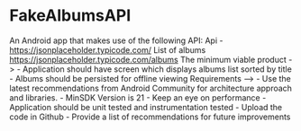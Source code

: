 # FakeAlbumsAPI

An Android app that makes use of the following API: Api - https://jsonplaceholder.typicode.com/ List of albums  https://jsonplaceholder.typicode.com/albums  The minimum viable product -> -	Application should have screen which displays albums list sorted by title -	Albums should be persisted for offline viewing  Requirements –> -	Use the latest recommendations from Android Community for architecture approach and libraries. -	MinSDK Version is 21 -	Keep an eye on performance -	Application should be unit tested and instrumentation tested -	Upload the code in Github -	Provide a list of recommendations for future improvements
